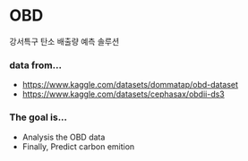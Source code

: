 # OBD
강서특구 탄소 배출량 예측 솔루션

### data from...
- https://www.kaggle.com/datasets/dommatap/obd-dataset
- https://www.kaggle.com/datasets/cephasax/obdii-ds3

### The goal is...
- Analysis the OBD data
- Finally, Predict carbon emition

